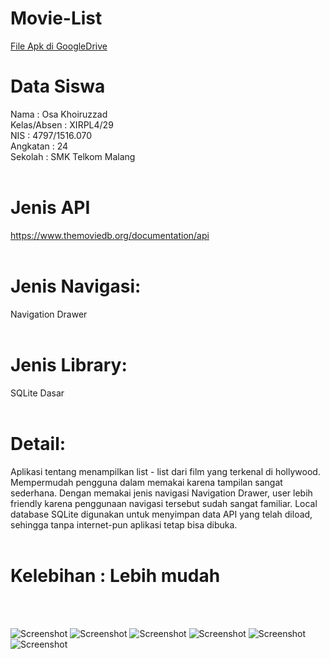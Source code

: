# Movie-List
[File Apk di GoogleDrive](https://drive.google.com/drive/u/0/folders/0B1tSUwj0BOioelRCX1ZQNWhsbmM)
# Data Siswa
Nama        : Osa Khoiruzzad
<br>
Kelas/Absen : XIRPL4/29
<br>
NIS         : 4797/1516.070
<br>
Angkatan    : 24
<br>
Sekolah     : SMK Telkom Malang
<br><br>
# Jenis API<br>
https://www.themoviedb.org/documentation/api
<br><br>
# Jenis Navigasi: <br> 
Navigation Drawer
<br><br>
# Jenis Library: <br>
SQLite Dasar
<br><br>
# Detail: <br>
Aplikasi tentang menampilkan list - list dari film yang terkenal di hollywood. Mempermudah pengguna dalam memakai karena tampilan sangat sederhana. Dengan memakai jenis navigasi Navigation Drawer, user lebih friendly karena penggunaan navigasi tersebut sudah sangat familiar. Local database SQLite digunakan untuk menyimpan data API yang telah diload, sehingga tanpa internet-pun aplikasi tetap bisa dibuka.
<br>
<br>
# Kelebihan : Lebih mudah
<br>
<br>

![Screenshot](https://github.com/osakhoiruzzadxirpl4029/Movie-List/blob/master/1.png)
![Screenshot](https://github.com/osakhoiruzzadxirpl4029/Movie-List/blob/master/2.png)
![Screenshot](https://github.com/osakhoiruzzadxirpl4029/Movie-List/blob/master/3.png)
![Screenshot](https://github.com/osakhoiruzzadxirpl4029/Movie-List/blob/master/4.png)
![Screenshot](https://github.com/osakhoiruzzadxirpl4029/Movie-List/blob/master/5.png)
![Screenshot](https://github.com/osakhoiruzzadxirpl4029/Movie-List/blob/master/6.png)

